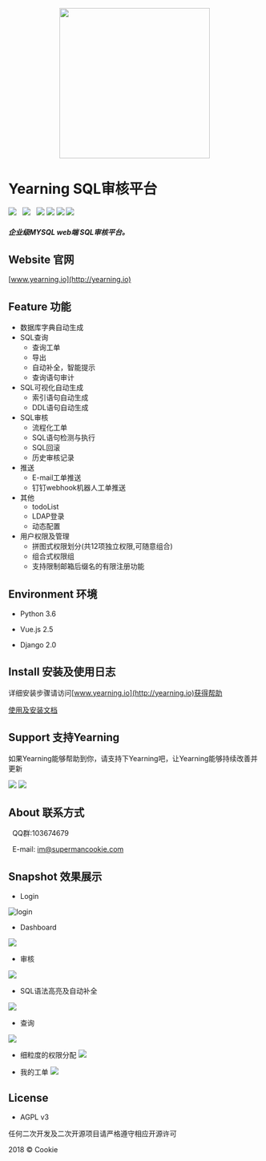 <p align="center">
        <img width="300" src="logo.png">
</p>

# Yearning SQL审核平台

![](https://img.shields.io/badge/build-release-brightgreen.svg)  
![](https://img.shields.io/badge/version-v1.3.5-brightgreen.svg)  
![](https://img.shields.io/badge/vue.js-2.5.13-brightgreen.svg) 
![](https://img.shields.io/badge/iview-3.1.0-brightgreen.svg?style=flat-square) 
![](https://img.shields.io/badge/python-3.6-brightgreen.svg)
![](https://img.shields.io/badge/Django-2.0.1-brightgreen.svg)

##### 企业级MYSQL web端 SQL审核平台。

## Website 官网

[www.yearning.io](http://yearning.io)


## Feature 功能

- 数据库字典自动生成
- SQL查询
    - 查询工单 
    - 导出
    - 自动补全，智能提示 
    - 查询语句审计
- SQL可视化自动生成
    - 索引语句自动生成
    - DDL语句自动生成
- SQL审核
    - 流程化工单
    - SQL语句检测与执行
    - SQL回滚
    - 历史审核记录
- 推送
    - E-mail工单推送
    - 钉钉webhook机器人工单推送
- 其他
    - todoList
    - LDAP登录  
    - 动态配置 
- 用户权限及管理
    - 拼图式权限划分(共12项独立权限,可随意组合)
    - 组合式权限组
    - 支持限制邮箱后缀名的有限注册功能

## Environment 环境

- Python 3.6

- Vue.js 2.5

- Django 2.0

## Install 安装及使用日志

详细安装步骤请访问[www.yearning.io](http://yearning.io)获得帮助

[使用及安装文档](http://guide.yearning.io)

## Support 支持Yearning

如果Yearning能够帮助到你，请支持下Yearning吧，让Yearning能够持续改善并更新

![](img/alipay.jpg)
![](img/wechat.jpg)
  
## About 联系方式
   
   QQ群:103674679
   
   E-mail: im@supermancookie.com

## Snapshot 效果展示

- Login



![login](img/login.jpeg)


- Dashboard

![](img/dash.png)

- 审核

![](img/order.png)

- SQL语法高亮及自动补全

![](img/lighit.png)

- 查询

![](img/query.png)

- 细粒度的权限分配
![](img/PER.png)

- 我的工单
![](img/myorder.png)


## License

- AGPL v3

任何二次开发及二次开源项目请严格遵守相应开源许可

2018 © Cookie


